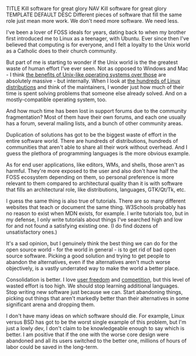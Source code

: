TITLE Kill software for great glory
NAV Kill software for great glory
TEMPLATE DEFAULT
DESC Different pieces of software that fill the same role just mean more work. We don't need more software. We need less.

I've been a lover of FOSS ideals for years, dating back to when my brother first introduced me to Linux as a teenager, with Ubuntu. Ever since then I've believed that computing is for everyone, and I felt a loyalty to the Unix world as a Catholic does to their church community.

But part of me is starting to wonder if the Unix world is the the greatest waste of human effort I've ever seen. Not as opposed to Windows and Mac - I think [the benefits of Unix-like operating systems over those](why_unix) are absolutely massive - but internally. When I look at [the hundreds of Linux distributions](https://en.wikipedia.org/wiki/List_of_Linux_distributions) and think of the maintainers, I wonder just how much of their time is spent solving problems that someone else already solved. And on a mostly-compatible operating system, too.

And how much time has been lost in support forums due to the community fragmentation? Most of them have their own forums, and each one usually has a forum, several mailing lists, and a bunch of other community areas.

Duplication of solutions has got to be the biggest waste of effort in the entire software world. There are hundreds of distributions, hundreds of communities that aren't able to share all their work without overhead. And I guess the plethora of programming languages is the more obvious example.

As for end user applications, like editors, WMs, and shells, those aren't as harmful. They're more exposed to the user and also don't have half the FOSS ecosystem depending on them, so personal preference is more relevant to them compared to architectural quality than it is with software that fills an architectural role, like distributions, languages, GTK/Qt/Tk, etc.

I guess the same thing is also true of tutorials. There are so many different websites that teach or document the same thing. W3Schools probably has no reason to exist when MDN exists, for example. I write tutorials too, but in my defense, I only write tutorials about things I've searched high and low for and not found a satisfying existing one. (I do find dozens of unsatisfactory ones.)

It's a sad opinion, but I genuinely think the best thing we can do for the open source world - for the world in general - is to get rid of bad open source software. Picking a good solution and trying to get people to abandon the alternatives, even if the alternatives aren't much worse objectively, is a vastly underrated way to make the world a better place.

Consolidation is better. I love [user freedom](safety_choice) and [competition](/protagonism/market), but this level of wasted effort is too high. We should stop learning additional languages. Stop writing new software just because we can. Start abandoning things, picking out things that aren't markedly better than their alternatives in some significant arena and dropping them.

I don't have many ideas on *which* software should die. For example, Linux versus BSD has got to be the worst single example of this problem, but I'm just a lowly dev, I don't claim to be knowledgeable enough to say which is better. I am positive that if the one with the worse core design were abandoned and all its users switched to the better one, millions of hours of labor could be saved in the long-term.
